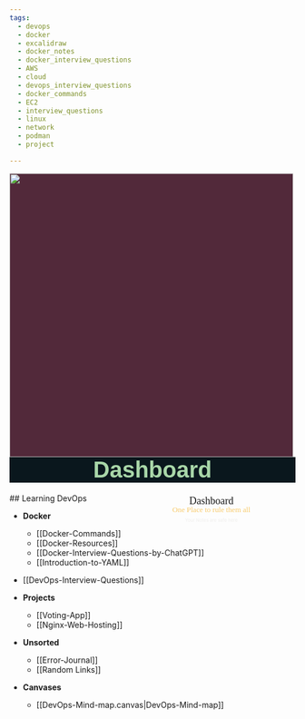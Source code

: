 ```yaml
---
tags:
  - devops
  - docker
  - excalidraw
  - docker_notes
  - docker_interview_questions
  - AWS
  - cloud
  - devops_interview_questions
  - docker_commands
  - EC2
  - interview_questions
  - linux
  - network
  - podman
  - project

---
```

<img src="https://eggramen.neocities.org/img/pond.gif" style="width: 500px; padding: 0px; display: block; color: rgb(232, 230, 227); font-family: &quot;Lucida Sans&quot;, sans-serif; font-size: 12px; font-style: normal; font-variant-ligatures: normal; font-variant-caps: normal; font-weight: 400; letter-spacing: normal; orphans: 2; text-align: start; text-indent: 0px; text-transform: none; widows: 2; word-spacing: 0px; -webkit-text-stroke-width: 0px; white-space: normal; background-color: rgb(82, 41, 58); text-decoration-thickness: initial; text-decoration-style: initial; text-decoration-color: initial; text-align: center;">
<center style="color: rgb(168, 214, 168); text-decoration: none; font-family: sans-serif; font-size: 40px; font-style: normal; font-variant-ligatures: normal; font-variant-caps: normal; font-weight: 700; letter-spacing: normal; orphans: 2; text-align: center; text-indent: 0px; text-transform: none; widows: 2; word-spacing: 0px; -webkit-text-stroke-width: 0px; white-space: normal; background-color: rgb(10, 23, 29);">Dashboard</center>

<div class="wrap-preorder-and-title" style="box-sizing: border-box; margin: 0px auto 2vw; position: relative; width: 29.375vw;"><picture class="lazy-hidden" style="box-sizing: border-box; display: block;"><img src="https://cdn-hogwartslegacy.warnerbrosgames.com/retail/purchase-pre-order-frame.png" alt="" class="img-fluid" style="box-sizing: border-box; border-style: none; vertical-align: middle; height: auto; max-width: 100%; pointer-events: none;"></picture><div class="meta" style="box-sizing: border-box; left: 44.125px; position: absolute; top: 48.0469px; transform: translateY(-50%); width: 401.25px;"><h1 style="box-sizing: border-box; margin-bottom: 0.35vw; margin-top: 0px; font-family: &quot;Tongari Regular&quot;, serif; font-weight: 400; line-height: 0.8; font-size: 1.875vw; text-align: center;">Dashboard</h1><h2 style="box-sizing: border-box; margin-bottom: 0.5rem; margin-top: 0px; font-family: &quot;Tongari Regular&quot;, serif; font-weight: 400; line-height: 0.8; font-size: 1.375vw; color: rgb(248, 201, 105); text-align: center;">One Place to rule them all</h2><div class="pre-order-only-msg" style="box-sizing: border-box; color: rgba(232, 230, 227, 0.64); font-size: 0.825vw; text-align: center;">Your Notes are safe here</div></div><picture class="lazy-hidden" style="box-sizing: border-box; display: block; flex: 0 0 auto; left: 0px; position: absolute; top: -4.5vw; width: 132.406px;"><source srcset="https://cdn-hogwartslegacy.warnerbrosgames.com/retail/purchase-pre-order-mount.webp" type="image/webp" style="box-sizing: border-box;"><img src="https://cdn-hogwartslegacy.warnerbrosgames.com/retail/purchase-pre-order-mount.png" alt="" class="img-fluid" style="box-sizing: border-box; border-style: none; vertical-align: middle; height: auto; max-width: 100%; pointer-events: none;"></picture></div>
## Learning DevOps

- **Docker**
  - [[Docker-Commands]]
  - [[Docker-Resources]]
  - [[Docker-Interview-Questions-by-ChatGPT]]
  - [[Introduction-to-YAML]]
- [[DevOps-Interview-Questions]]

- **Projects**
  - [[Voting-App]]
  - [[Nginx-Web-Hosting]]
  
- **Unsorted**
  - [[Error-Journal]]
  - [[Random Links]]
  
- **Canvases**
  - [[DevOps-Mind-map.canvas|DevOps-Mind-map]]



